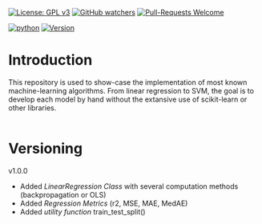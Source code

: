 [![License: GPL v3](https://img.shields.io/badge/License-GPLv3-blue.svg)](https://www.gnu.org/licenses/gpl-3.0)
[![GitHub watchers](https://img.shields.io/badge/Watchers-1-blue)](https://github.com/Anghille/MachineLearningAlgo/watchers)
[![Pull-Requests Welcome](https://img.shields.io/badge/Pull%20Request-Welcome-blue)](https://github.com/Anghille/MachineLearningAlgo/pulls)

[![python](https://img.shields.io/badge/Made%20with-Python-blue)](https://www.python.org/)
[![Version](https://img.shields.io/badge/Version-v0.0.1-blue)](https://github.com/Anghille/MachineLearningAlgo#versioning)

# Introduction

This repository is used to show-case the implementation of most known machine-learning algorithms. From linear regression to SVM, the goal is to develop each model by hand without the extansive use of scikit-learn or other libraries. 
<br><br>

# Versioning

v1.0.0
* Added *LinearRegression Class* with several computation methods (backpropagation or OLS)
* Added *Regression Metrics* (r2, MSE, MAE, MedAE)
* Added *utility function* train_test_split()
